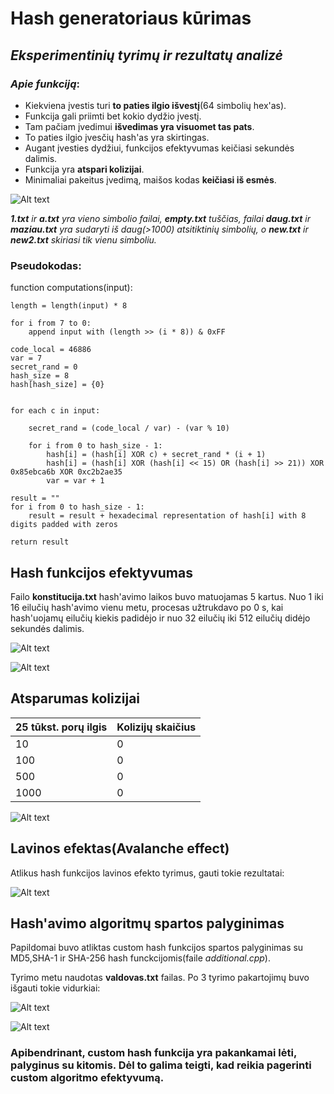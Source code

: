# Hash generatoriaus kūrimas 

## _Eksperimentinių tyrimų ir rezultatų analizė_

### _Apie funkciją_:

- Kiekviena įvestis turi **to paties ilgio išvestį**(64 simbolių hex'as).
- Funkcija gali priimti bet kokio dydžio įvestį.
- Tam pačiam įvedimui **išvedimas yra visuomet tas pats**. 
- To paties ilgio įvesčių hash'as yra skirtingas.
- Augant įvesties dydžiui, funkcijos efektyvumas keičiasi sekundės dalimis.
- Funkcija yra **atspari kolizijai**.
- Minimaliai pakeitus įvedimą, maišos kodas **keičiasi iš esmės**. 


![Alt text](image.png)

_**1.txt** ir **a.txt** yra vieno simbolio failai, 
**empty.txt** tuščias, 
failai **daug.txt** ir **maziau.txt** yra sudaryti iš daug(>1000) atsitiktinių simbolių, 
o **new.txt** ir **new2.txt** skiriasi tik vienu simboliu._

### Pseudokodas: 


function computations(input):

    length = length(input) * 8
    
    for i from 7 to 0:
        append input with (length >> (i * 8)) & 0xFF
    
    code_local = 46886
    var = 7
    secret_rand = 0
    hash_size = 8
    hash[hash_size] = {0}
    

    for each c in input:
   
        secret_rand = (code_local / var) - (var % 10)
        
        for i from 0 to hash_size - 1:
            hash[i] = (hash[i] XOR c) + secret_rand * (i + 1)
            hash[i] = (hash[i] XOR (hash[i] << 15) OR (hash[i] >> 21)) XOR 0x85ebca6b XOR 0xc2b2ae35
            var = var + 1
    
    result = ""
    for i from 0 to hash_size - 1:
        result = result + hexadecimal representation of hash[i] with 8 digits padded with zeros
    
    return result


## Hash funkcijos efektyvumas 

Failo **konstitucija.txt** hash'avimo laikos buvo matuojamas 5 kartus. Nuo 1 iki 16 eilučių hash'avimo vienu metu, procesas užtrukdavo po 0 s, kai hash'uojamų eilučių kiekis padidėjo ir nuo 32 eilučių iki 512 eilučių didėjo sekundės dalimis.

![Alt text](image-1.png)

![Alt text](image-3.png)

## Atsparumas kolizijai

| 25 tūkst. porų ilgis|Kolizijų skaičius|
|---------------------|-----------------|
|10                   |0                |
|100                  |0                |
|500                  |0                |
|1000                 |0                |
![Alt text](image-4.png)

## Lavinos efektas(Avalanche effect)

Atlikus hash funkcijos lavinos efekto tyrimus, gauti tokie rezultatai:
 
 ![Alt text](image-5.png)


## Hash'avimo algoritmų spartos palyginimas

Papildomai buvo atliktas custom hash funkcijos spartos palyginimas su MD5,SHA-1 ir SHA-256 hash funckcijomis(faile _additional.cpp_).

Tyrimo metu naudotas **valdovas.txt** failas. Po 3 tyrimo pakartojimų buvo išgauti tokie vidurkiai:

![Alt text](image-6.png)

![Alt text](image-7.png)


### Apibendrinant, custom hash funkcija yra pakankamai lėti, palyginus su kitomis. Dėl to galima teigti, kad  reikia pagerinti custom algoritmo efektyvumą.




